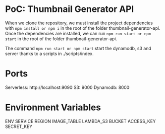 # PoC: Thumbnail Generator API
When we clone the repository, we must install the project dependencies with `npm install or npm i` in the root of the folder thumbnail-generator-api. Once the dependencies are installed, we can run `npm run start or npm start` in the root of the folder thumbnail-generator-api.

The command `npm run start or npm start` start the dynamodb, s3 and server thanks to a scripts in ./scripts/index.


# Ports
  Serverless: http://localhost:9090 
  S3: 9000
  Dynamodb: 8000  

# Environment Variables
  ENV
  SERVICE
  REGION 
  IMAGE_TABLE
  LAMBDA_S3
  BUCKET
  ACCESS_KEY
  SECRET_KEY